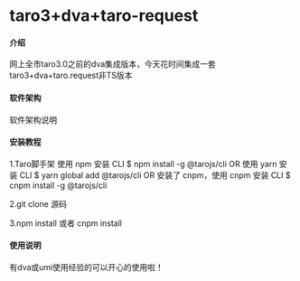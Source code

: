# taro3+dva+taro-request

#### 介绍
网上全市taro3.0之前的dva集成版本，今天花时间集成一套taro3+dva+taro.request非TS版本

#### 软件架构
软件架构说明


#### 安装教程
1.Taro脚手架
 使用 npm 安装 CLI
$ npm install -g @tarojs/cli
 OR 使用 yarn 安装 CLI
$ yarn global add @tarojs/cli
 OR 安装了 cnpm，使用 cnpm 安装 CLI
$ cnpm install -g @tarojs/cli

2.git clone 源码

3.npm install 或者 cnpm install

#### 使用说明

有dva或umi使用经验的可以开心的使用啦！

